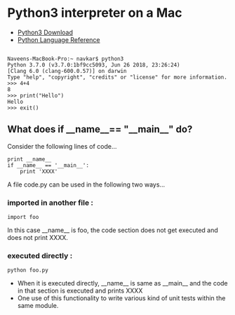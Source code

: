 
# Python3 interpreter on a Mac

* [Python3 Download](https://www.python.org/downloads/release/python-370/)
* [Python Language Reference](https://docs.python.org/3/tutorial/classes.html)

```

Naveens-MacBook-Pro:~ navkar$ python3
Python 3.7.0 (v3.7.0:1bf9cc5093, Jun 26 2018, 23:26:24) 
[Clang 6.0 (clang-600.0.57)] on darwin
Type "help", "copyright", "credits" or "license" for more information.
>>> 4+4
8
>>> print("Hello")
Hello
>>> exit()

```

## What does if \_\_name\_\_== "\_\_main\_\_" do?
Consider the following lines of code...

```
print __name__
if __name__ == '__main__':
    print 'XXXX'
```

A file code.py can be used in the following two ways...

### imported in another file : 
```
import foo
```

In this case \_\_name\_\_ is foo, the code section does not get executed and does not print XXXX.

### executed directly : 
```
python foo.py
```

* When it is executed directly, \_\_name\_\_ is same as \_\_main\_\_ and the code in that section is executed and prints XXXX
* One use of this functionality to write various kind of unit tests within the same module.
